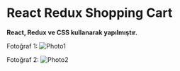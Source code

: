 # React Redux Shopping Cart

**React, Redux ve CSS kullanarak yapılmıştır.**

Fotoğraf 1: ![Photo1](https://i.hizliresim.com/b0FVCM.png)

Fotoğraf 2: ![Photo2](https://i.hizliresim.com/1qEeDl.png)
